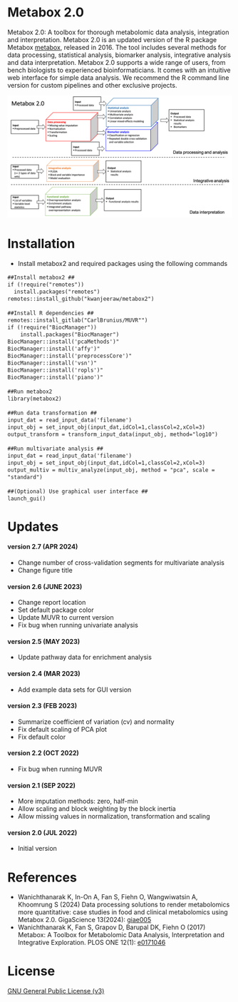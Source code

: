 # Metabox 2.0
Metabox 2.0: A toolbox for thorough metabolomic data analysis, integration and interpretation. Metabox 2.0 is an updated version of the R package Metabox [metabox](https://github.com/kwanjeeraw/metabox), released in 2016. The tool includes several methods for data processing, statistical analysis, biomarker analysis, integrative analysis and data interpretation. Metabox 2.0 supports a wide range of users, from bench biologists to experienced bioinformaticians. It comes with an intuitive web interface for simple data analysis. We recommend the R command line version for custom pipelines and other exclusive projects.

![demo](metabox2_img.png)

Installation
============
* Install metabox2 and required packages using the following commands
```
##Install metabox2 ##
if (!require("remotes"))
  install.packages("remotes")
remotes::install_github("kwanjeeraw/metabox2")

##Install R dependencies ##
remotes::install_gitlab("CarlBrunius/MUVR"")
if (!require("BiocManager"))
    install.packages("BiocManager")
BiocManager::install('pcaMethods')"
BiocManager::install('affy')"
BiocManager::install('preprocessCore')"
BiocManager::install('vsn')"
BiocManager::install('ropls')"
BiocManager::install('piano')"

##Run metabox2
library(metabox2)

##Run data transformation ##
input_dat = read_input_data('filename')
input_obj = set_input_obj(input_dat,idCol=1,classCol=2,xCol=3)
output_transform = transform_input_data(input_obj, method="log10")

##Run multivariate analysis ##
input_dat = read_input_data('filename')
input_obj = set_input_obj(input_dat,idCol=1,classCol=2,xCol=3)
output_multiv = multiv_analyze(input_obj, method = "pca", scale = "standard")

##(Optional) Use graphical user interface ##
launch_gui()
```

Updates
=========
#### version 2.7 (APR 2024)
* Change number of cross-validation segments for multivariate analysis
* Change figure title
#### version 2.6 (JUNE 2023)
* Change report location
* Set default package color
* Update MUVR to current version
* Fix bug when running univariate analysis
#### version 2.5 (MAY 2023)
* Update pathway data for enrichment analysis
#### version 2.4 (MAR 2023)
* Add example data sets for GUI version
#### version 2.3 (FEB 2023)
* Summarize coefficient of variation (cv) and normality
* Fix default scaling of PCA plot
* Fix default color
#### version 2.2 (OCT 2022)
* Fix bug when running MUVR
#### version 2.1 (SEP 2022)
* More imputation methods: zero, half-min
* Allow scaling and block weighting by the block inertia
* Allow missing values in normalization, transformation and scaling
#### version 2.0 (JUL 2022)
* Initial version

References
=========
- Wanichthanarak K, In-On A, Fan S, Fiehn O, Wangwiwatsin A, Khoomrung S (2024) Data processing solutions to render metabolomics more quantitative: case studies in food and clinical metabolomics using Metabox 2.0. GigaScience 13(2024): [giae005](https://10.1093/gigascience/giae005)
- Wanichthanarak K, Fan S, Grapov D, Barupal DK, Fiehn O (2017) Metabox: A Toolbox for Metabolomic Data Analysis, Interpretation and Integrative Exploration. PLOS ONE 12(1): [e0171046](https://doi.org/10.1371/journal.pone.0171046)

License
=========
[GNU General Public License (v3)](https://github.com/kwanjeeraw/metabox2/blob/master/LICENSE)
